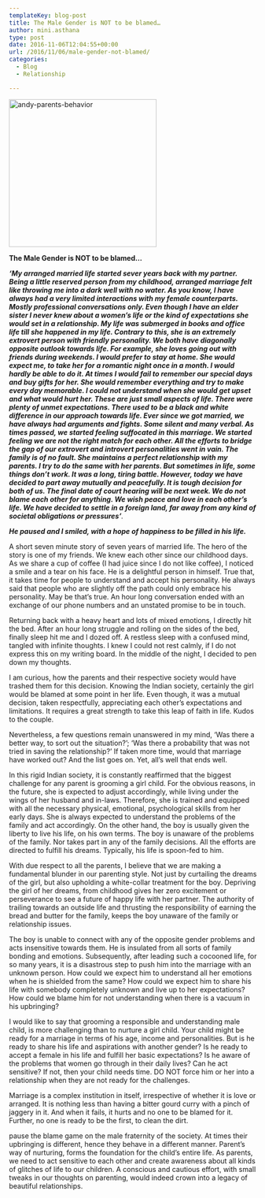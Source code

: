 ```yaml
---
templateKey: blog-post
title: The Male Gender is NOT to be blamed…
author: mini.asthana
type: post
date: 2016-11-06T12:04:55+00:00
url: /2016/11/06/male-gender-not-blamed/
categories:
  - Blog
  - Relationship

---
```

[<img class="aligncenter size-medium wp-image-604" src="https://i0.wp.com/ilaasthana.in/wp-content/uploads/2016/11/andy-parents-behavior-300x300.jpg?resize=300%2C300" alt="andy-parents-behavior" width="300" height="300" data-recalc-dims="1" />][1]

**The Male Gender is NOT to be blamed…**

_**‘**My arranged married life started sever years back with my partner. Being a little reserved person from my childhood, arranged marriage felt like throwing me into a dark well with no water. As you know, I have always had a very limited interactions with my female counterparts. Mostly professional conversations only. Even though I have an elder sister I never knew about a women’s life or the kind of expectations she would set in a relationship. My life was submerged in books and office life till she happened in my life. Contrary to this, she is an extremely extrovert person with friendly personality. We both have diagonally opposite outlook towards life. For example, she loves going out with friends during weekends. I would prefer to stay at home. She would expect me, to take her for a romantic night once in a month. I would hardly be able to do it. At times I would fail to remember our special days and buy gifts for her. She would remember everything and try to make every day memorable. I could not understand when she would get upset and what would hurt her. These are just small aspects of life. There were plenty of unmet expectations. There used to be a black and white difference in our approach towards life. Ever since we got married, we have always had arguments and fights. Some silent and many verbal. As times passed, we started feeling suffocated in this marriage. We started feeling we are not the right match for each other. All the efforts to bridge the gap of our extrovert and introvert personalities went in vain. The family is of no fault. She maintains a perfect relationship with my parents. I try to do the same with her parents. But sometimes in life, some things don’t work. It was a long, tiring battle. However, today we have decided to part away mutually and peacefully. It is tough decision for both of us. The final date of court hearing will be next week. We do not blame each other for anything. We wish peace and love in each other’s life. We have decided to settle in a foreign land, far away from any kind of societal obligations or pressures**’**._ 

<p style="text-align: left;">
  <em><strong>He paused and I smiled, with a hope of happiness to be filled in his life.</strong></em>
</p>

<p style="text-align: left;">
  A short seven minute story of seven years of married life. The hero of the story is one of my friends. We knew each other since our childhood days. As we share a cup of coffee (I had juice since I do not like coffee), I noticed a smile and a tear on his face. He is a delightful person in himself. True that, it takes time for people to understand and accept his personality. He always said that people who are slightly off the path could only embrace his personality. May be that’s true. An hour long conversation ended with an exchange of our phone numbers and an unstated promise to be in touch.
</p>

<p style="text-align: left;">
  Returning back with a heavy heart and lots of mixed emotions, I directly hit the bed. After an hour long struggle and rolling on the sides of the bed, finally sleep hit me and I dozed off. A restless sleep with a confused mind, tangled with infinite thoughts. I knew I could not rest calmly, if I do not express this on my writing board. In the middle of the night, I decided to pen down my thoughts.
</p>

<p style="text-align: left;">
  I am curious, how the parents and their respective society would have trashed them for this decision. Knowing the Indian society, certainly the girl would be blamed at some point in her life. Even though, it was a mutual decision, taken respectfully, appreciating each other’s expectations and limitations. It requires a great strength to take this leap of faith in life. Kudos to the couple.
</p>

<p style="text-align: left;">
  Nevertheless, a few questions remain unanswered in my mind, ‘Was there a better way, to sort out the situation?’; ‘Was there a probability that was not tried in saving the relationship?’ If taken more time, would that marriage have worked out? And the list goes on. Yet, all’s well that ends well.
</p>

<p style="text-align: left;">
  In this rigid Indian society, it is constantly reaffirmed that the biggest challenge for any parent is grooming a girl child. For the obvious reasons, in the future, she is expected to adjust accordingly, while living under the wings of her husband and in-laws. Therefore, she is trained and equipped with all the necessary physical, emotional, psychological skills from her early days. She is always expected to understand the problems of the family and act accordingly. On the other hand, the boy is usually given the liberty to live his life, on his own terms. The boy is unaware of the problems of the family. Nor takes part in any of the family decisions. All the efforts are directed to fulfill his dreams. Typically, his life is spoon-fed to him.
</p>

<p style="text-align: left;">
  With due respect to all the parents, I believe that we are making a fundamental blunder in our parenting style. Not just by curtailing the dreams of the girl, but also upholding a white-collar treatment for the boy. Depriving the girl of her dreams, from childhood gives her zero excitement or perseverance to see a future of happy life with her partner. The authority of trailing towards an outside life and thrusting the responsibility of earning the bread and butter for the family, keeps the boy unaware of the family or relationship issues.
</p>

<p style="text-align: left;">
  The boy is unable to connect with any of the opposite gender problems and acts insensitive towards them. He is insulated from all sorts of family bonding and emotions. Subsequently, after leading such a cocooned life, for so many years, it is a disastrous step to push him into the marriage with an unknown person. How could we expect him to understand all her emotions when he is shielded from the same? How could we expect him to share his life with somebody completely unknown and live up to her expectations? How could we blame him for not understanding when there is a vacuum in his upbringing?
</p>

<p style="text-align: left;">
  I would like to say that grooming a responsible and understanding male child, is more challenging than to nurture a girl child. Your child might be ready for a marriage in terms of his age, income and personalities. But is he ready to share his life and aspirations with another gender? Is he ready to accept a female in his life and fulfill her basic expectations? Is he aware of the problems that women go through in their daily lives? Can he act sensitive? If not, then your child needs time. DO NOT force him or her into a relationship when they are not ready for the challenges.
</p>

<p style="text-align: left;">
  Marriage is a complex institution in itself, irrespective of whether it is love or arranged. It is nothing less than having a bitter gourd curry with a pinch of jaggery in it. And when it fails, it hurts and no one to be blamed for it. Further, no one is ready to be the first, to clean the dirt.
</p>

<p style="text-align: left;">
  pause the blame game on the male fraternity of the society. At times their upbringing is different, hence they behave in a different manner. Parent’s way of nurturing, forms the foundation for the child’s entire life. As parents, we need to act sensitive to each other and create awareness about all kinds of glitches of life to our children. A conscious and cautious effort, with small tweaks in our thoughts on parenting, would indeed crown into a legacy of beautiful relationships.
</p>

 [1]: https://i2.wp.com/ilaasthana.in/wp-content/uploads/2016/11/andy-parents-behavior.jpg